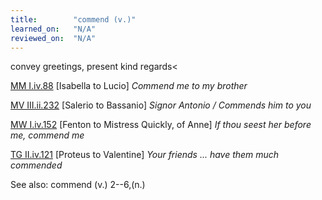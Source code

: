 ```yaml
---
title:        "commend (v.)"
learned_on:   "N/A"
reviewed_on:  "N/A"
---
```


convey greetings, present kind regards<

[MM I.iv.88](https://www.shakespeareswords.com/Public/Play.aspx?Act=1&Scene=4&WorkId=27#208821) \[Isabella to Lucio\] *Commend me to my brother*

[MV III.ii.232](https://www.shakespeareswords.com/Public/Play.aspx?Act=3&Scene=2&WorkId=18#177634) \[Salerio to Bassanio\] *Signor Antonio / Commends him to you*

[MW I.iv.152](https://www.shakespeareswords.com/Public/Play.aspx?Act=1&Scene=4&WorkId=29#216961) \[Fenton to Mistress Quickly, of Anne\] *If thou seest her before me, commend me*

[TG II.iv.121](https://www.shakespeareswords.com/Public/Play.aspx?Act=2&Scene=4&WorkId=5#129448) \[Proteus to Valentine\] *Your friends ... have them much commended*

See also: commend (v.) 2--6,(n.)

